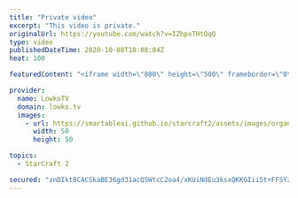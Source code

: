 ```yaml
---
title: "Private video"
excerpt: "This video is private."
originalUrl: https://youtube.com/watch?v=IZhpxTHtQqQ
type: video
publishedDateTime: 2020-10-08T10:08:04Z
heat: 100

featuredContent: "<iframe width=\"800\" height=\"500\" frameborder=\"0\" src=\"https://www.youtube.com/embed/IZhpxTHtQqQ\" allow=\"accelerometer; autoplay; encrypted-media; gyroscope; picture-in-picture\" allowfullscreen></iframe>"

provider:
  name: LowkoTV
  domain: lowko.tv
  images:
    - url: https://smartableai.github.io/starcraft2/assets/images/organizations/lowko.tv-50x50.jpg
      width: 50
      height: 50

topics:
  - StarCraft 2

secured: "znDIkt8CACSkaBE36gd31acQ5WtcC2oa4/xKUiNdEu3ksxQKKGIii5t+FFSYz27fil1Huc9gr8N2FC0fPN9Qb9lKUU1Gy9IpGAtVx5cQ6vwXOpt/CWRgOlvG0F0FqA87X5r8ZX6JgrfQXO7vhbgFT7NbadWmvyIMmTismxyyLLEXbY1zrixe7hqykVX8Rge+ZXI2opF9LtKGn4bgw1bvj3a+uW83nok1TBjeJM0aHjb6k1keHD6Kok+cyfIuPQBk/a5Q4T5wGz2DvtBmXoV4o35rD8G9oHMBGfGIPYRGHze589GAYexR3HpRuzgDTjsr420NdVBE0cU7kqGtVSUdo6lq3kzgHlxkZ95eQD6x6uU=;D+z/W2z/2N2E8iCDkG3pVQ=="
---
```


